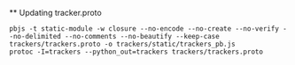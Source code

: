 ** Updating tracker.proto

    pbjs -t static-module -w closure --no-encode --no-create --no-verify --no-delimited --no-comments --no-beautify --keep-case trackers/trackers.proto -o trackers/static/trackers_pb.js
    protoc -I=trackers --python_out=trackers trackers/trackers.proto
